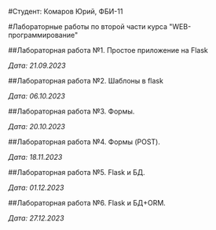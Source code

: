 #Студент: Комаров Юрий, ФБИ-11

#Лабораторные работы по второй части курса "WEB-программирование"

##Лабораторная работа №1. Простое приложение на Flask

*Дата: 21.09.2023*

##Лабораторная работа №2. Шаблоны в flask

*Дата: 06.10.2023*

##Лабораторная работа №3. Формы.

*Дата: 20.10.2023*

##Лабораторная работа №4. Формы (POST).

*Дата: 18.11.2023*

##Лабораторная работа №5. Flask и БД.

*Дата: 01.12.2023*

##Лабораторная работа №6. Flask и БД+ORM.

*Дата: 27.12.2023*
